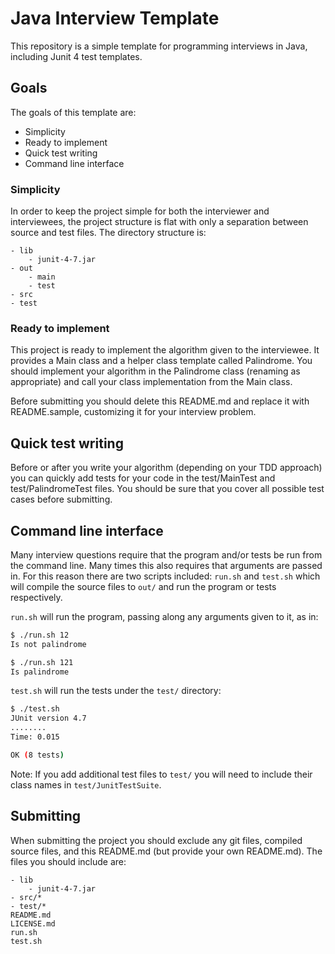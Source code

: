 # Java Interview Template
This repository is a simple template for programming interviews in Java, including Junit 4 test templates.

## Goals
The goals of this template are:
- Simplicity
- Ready to implement 
- Quick test writing
- Command line interface

### Simplicity 
In order to keep the project simple for both the interviewer and interviewees, the project structure is flat with only a separation between source and test files. The directory structure is:

```
- lib
    - junit-4-7.jar
- out
    - main
    - test
- src
- test
```

### Ready to implement
This project is ready to implement the algorithm given to the interviewee. It provides a Main class and a helper class template called Palindrome. You should implement your algorithm in the Palindrome class (renaming as appropriate) and call your class implementation from the Main class.

Before submitting you should delete this README.md and replace it with README.sample, customizing it for your interview problem.

## Quick test writing
Before or after you write your algorithm (depending on your TDD approach) you can quickly add tests for your code in the test/MainTest and test/PalindromeTest files. You should be sure that you cover all possible test cases before submitting.

## Command line interface
Many interview questions require that the program and/or tests be run from the command line. Many times this also requires that arguments are passed in. For this reason there are two scripts included: `run.sh` and `test.sh` which will compile the source files to `out/` and run the program or tests respectively. 

`run.sh` will run the program, passing along any arguments given to it, as in:

```bash
$ ./run.sh 12
Is not palindrome

$ ./run.sh 121
Is palindrome
```

`test.sh` will run the tests under the `test/` directory:

```bash
$ ./test.sh
JUnit version 4.7
........
Time: 0.015

OK (8 tests)
```
 
Note: If you add additional test files to `test/` you will need to include their class names in `test/JunitTestSuite`.

## Submitting
When submitting the project you should exclude any git files, compiled source files, and this README.md (but provide your own README.md). The files you should include are:

```
- lib
    - junit-4-7.jar
- src/*
- test/*
README.md
LICENSE.md
run.sh
test.sh
```
